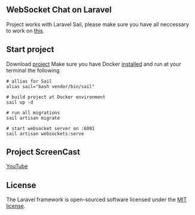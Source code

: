 ## WebSocket Chat on Laravel

Project works with Laravel Sail, please make sure you have all neccessary to work on [this](https://laravel.com/docs/9.x/installation). 

## Start project

Download [project](https://github.com/abelikov5/websocket.git)
Make sure you have Docker [installed](https://docs.docker.com/engine/install/ubuntu/) and run at your terminal the following

```
# allias for Sail
alias sail="bash vendor/bin/sail"

# build project at Docker environment
sail up -d 

# run all migrations
sail artisan migrate

# start websocket server on :6001
sail artisan websockets:serve
```

## Project ScreenCast
[YouTube](https://youtu.be/vtupNdpTn-s)

## License

The Laravel framework is open-sourced software licensed under the [MIT license](https://opensource.org/licenses/MIT).
